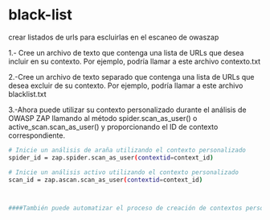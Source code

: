 # black-list
crear listados de urls para escluirlas en el escaneo de owaszap

1.- Cree un archivo de texto que contenga una lista de URLs que desea incluir en su contexto. Por ejemplo, podría llamar a este archivo contexto.txt

2.-Cree un archivo de texto separado que contenga una lista de URLs que desea excluir de su contexto. Por ejemplo, podría llamar a este archivo blacklist.txt

3.-Ahora puede utilizar su contexto personalizado durante el análisis de OWASP ZAP llamando al método spider.scan_as_user() o active_scan.scan_as_user() y proporcionando el ID de contexto correspondiente.

   ```bash
# Inicie un análisis de araña utilizando el contexto personalizado
spider_id = zap.spider.scan_as_user(contextid=context_id)

# Inicie un análisis activo utilizando el contexto personalizado
scan_id = zap.ascan.scan_as_user(contextid=context_id)



####También puede automatizar el proceso de creación de contextos personalizados utilizando la API REST de OWASP ZAP en su script de Python.
